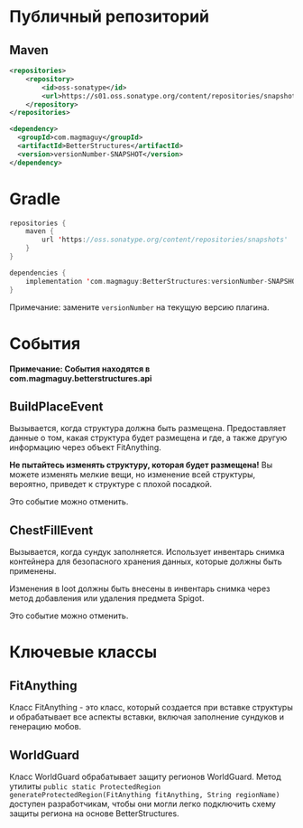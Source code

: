 # Публичный репозиторий

## Maven
```xml
<repositories>
    <repository>
        <id>oss-sonatype</id>
        <url>https://s01.oss.sonatype.org/content/repositories/snapshots/</url>
    </repository>
</repositories>

<dependency>
  <groupId>com.magmaguy</groupId>
  <artifactId>BetterStructures</artifactId>
  <version>versionNumber-SNAPSHOT</version>
</dependency>
```

# Gradle
```kt
repositories {
    maven {
        url 'https://oss.sonatype.org/content/repositories/snapshots'
    }
}

dependencies {
    implementation 'com.magmaguy:BetterStructures:versionNumber-SNAPSHOT'
}
```

Примечание: замените `versionNumber` на текущую версию плагина.

# События

**Примечание: События находятся в com.magmaguy.betterstructures.api**

## BuildPlaceEvent

Вызывается, когда структура должна быть размещена. Предоставляет данные о том, какая структура будет размещена и где, а также другую информацию через объект FitAnything.

**Не пытайтесь изменять структуру, которая будет размещена!** Вы можете изменять мелкие вещи, но изменение всей структуры, вероятно, приведет к структуре с плохой посадкой.

Это событие можно отменить.

## ChestFillEvent

Вызывается, когда сундук заполняется. Использует инвентарь снимка контейнера для безопасного хранения данных, которые должны быть применены.

Изменения в loot должны быть внесены в инвентарь снимка через метод добавления или удаления предмета Spigot.

Это событие можно отменить.

# Ключевые классы

## FitAnything

Класс FitAnything - это класс, который создается при вставке структуры и обрабатывает все аспекты вставки, включая заполнение сундуков и генерацию мобов.

## WorldGuard

Класс WorldGuard обрабатывает защиту регионов WorldGuard. Метод утилиты `public static ProtectedRegion generateProtectedRegion(FitAnything fitAnything, String regionName)` доступен разработчикам, чтобы они могли легко подключить схему защиты региона на основе BetterStructures.


